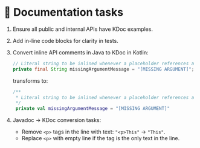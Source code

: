 # 📄 Documentation tasks

1. Ensure all public and internal APIs have KDoc examples.
2. Add in-line code blocks for clarity in tests.
3. Convert inline API comments in Java to KDoc in Kotlin:
   ```java
   // Literal string to be inlined whenever a placeholder references a non-existent argument.
   private final String missingArgumentMessage = "[MISSING ARGUMENT]";
   ```
   transforms to:
   ```kotlin
   /**
    * Literal string to be inlined whenever a placeholder references a non-existent argument.
    */
    private val missingArgumentMessage = "[MISSING ARGUMENT]"
   ```

4. Javadoc -> KDoc conversion tasks:
   - Remove `<p>` tags in the line with text: `"<p>This"` -> `"This"`.
   - Replace `<p>` with empty line if the tag is the only text in the line.
